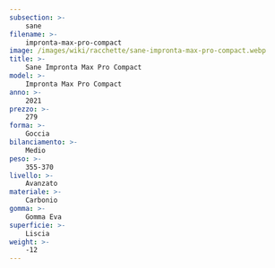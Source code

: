 ```yaml
---
subsection: >-
    sane
filename: >-
    impronta-max-pro-compact
image: /images/wiki/racchette/sane-impronta-max-pro-compact.webp
title: >-
    Sane Impronta Max Pro Compact
model: >-
    Impronta Max Pro Compact
anno: >-
    2021
prezzo: >-
    279
forma: >-
    Goccia
bilanciamento: >-
    Medio
peso: >-
    355-370
livello: >-
    Avanzato
materiale: >-
    Carbonio
gomma: >-
    Gomma Eva
superficie: >-
    Liscia
weight: >-
    -12
---
```

